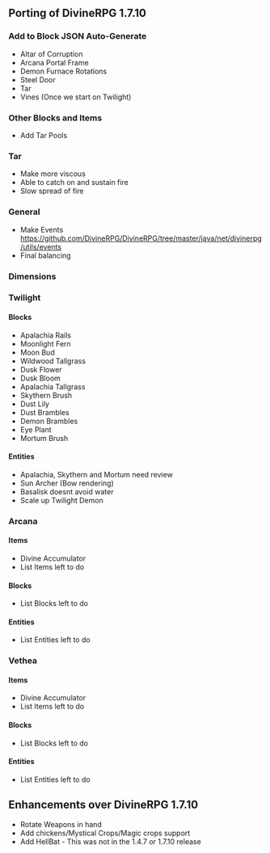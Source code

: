 ## Porting of DivineRPG 1.7.10

### Add to Block JSON Auto-Generate
* Altar of Corruption
* Arcana Portal Frame
* Demon Furnace Rotations
* Steel Door
* Tar
* Vines (Once we start on Twilight)

### Other Blocks and Items
* Add Tar Pools

### Tar
* Make more viscous
* Able to catch on and sustain fire
* Slow spread of fire

### General
- Make Events https://github.com/DivineRPG/DivineRPG/tree/master/java/net/divinerpg/utils/events
- Final balancing

### Dimensions

### Twilight
#### Blocks
- Apalachia Rails
- Moonlight Fern
- Moon Bud
- Wildwood Tallgrass
- Dusk Flower
- Dusk Bloom
- Apalachia Tallgrass
- Skythern Brush
- Dust Lily
- Dust Brambles
- Demon Brambles
- Eye Plant
- Mortum Brush

#### Entities
- Apalachia, Skythern and Mortum need review
- Sun Archer (Bow rendering)
- Basalisk doesnt avoid water
- Scale up Twilight Demon

### Arcana
#### Items
- Divine Accumulator
- List Items left to do

#### Blocks
- List Blocks left to do

#### Entities
- List Entities left to do

### Vethea
#### Items
- Divine Accumulator
- List Items left to do

#### Blocks
- List Blocks left to do

#### Entities
- List Entities left to do

## Enhancements over DivineRPG 1.7.10
- Rotate Weapons in hand
- Add chickens/Mystical Crops/Magic crops support
- Add HellBat - This was not in the 1.4.7 or 1.7.10 release
